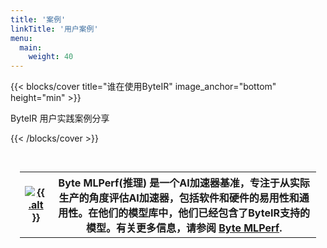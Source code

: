 ```yaml
---
title: '案例'
linkTitle: '用户案例'
menu:
  main:
    weight: 40
---
```


{{< blocks/cover title="谁在使用ByteIR" image_anchor="bottom" height="min" >}}

<!-- <p>
ByteIR 项目介绍小蓝书 &nbsp&nbsp
<a id="file_download_bluebook" href="https://github.com/Project_Name/community/raw/main/Project_Name_BlueBook_Project_Introduction.pdf"><i class="fas fa-download"></i></a>
</p> -->
<p class="lead mt-5">ByteIR 用户实践案例分享</p>

{{< /blocks/cover >}}

<div class="container l-container--padded">
  <div style="height: 200px; padding: 15px;">
  <table cellspacing="10">
    <tr>
      <th>
        <a class="home-used-by-item" href="https://bytemlperf.ai/" target="_blank" rel="noopener">
            <img class="used-by-logo" src="/img/usedby/bytemlperf.png" alt="{{ .alt }}">
        </a>
      </th>
      <th>
          Byte MLPerf(推理) 是一个AI加速器基准，专注于从实际生产的角度评估AI加速器，包括软件和硬件的易用性和通用性。在他们的模型库中，他们已经包含了ByteIR支持的模型。有关更多信息，请参阅 <a href="https://bytemlperf.ai">Byte MLPerf</a>.
      </th>
    </tr>
  </table>
  </div>
</div>


